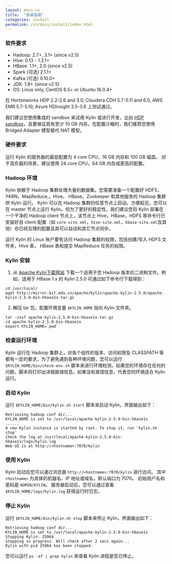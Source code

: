 ```yaml
---
layout: docs-cn
title:  "安装指南"
categories: install
permalink: /cn/docs/install/index.html
---
```


### 软件要求

* Hadoop: 2.7+, 3.1+ (since v2.5)
* Hive: 0.13 - 1.2.1+
* HBase: 1.1+, 2.0 (since v2.5)
* Spark (可选) 2.1.1+
* Kafka (可选) 0.10.0+
* JDK: 1.8+ (since v2.5)
* OS: Linux only, CentOS 6.5+ or Ubuntu 16.0.4+

在 Hortonworks HDP 2.2-2.6 and 3.0, Cloudera CDH 5.7-5.11 and 6.0, AWS EMR 5.7-5.10, Azure HDInsight 3.5-3.6 上测试通过。

我们建议您使用集成的 sandbox 来试用 Kylin 或进行开发，比如 [HDP sandbox](http://hortonworks.com/products/hortonworks-sandbox/)，且要保证其有至少 10 GB 内存。在配置沙箱时，我们推荐您使用 Bridged Adapter 模型替代 NAT 模型。



### 硬件要求

运行 Kylin 的服务器的最低配置为 4 core CPU，16 GB 内存和 100 GB 磁盘。 对于高负载的场景，建议使用 24 core CPU，64 GB 内存或更高的配置。



### Hadoop 环境

Kylin 依赖于 Hadoop 集群处理大量的数据集。您需要准备一个配置好 HDFS，YARN，MapReduce,，Hive， HBase，Zookeeper 和其他服务的 Hadoop 集群供 Kylin 运行。
Kylin 可以在 Hadoop 集群的任意节点上启动。方便起见，您可以在 master 节点上运行 Kylin。但为了更好的稳定性，我们建议您将 Kylin 部署在一个干净的 Hadoop client 节点上，该节点上 Hive，HBase，HDFS 等命令行已安装好且 client 配置（如 `core-site.xml`，`hive-site.xml`，`hbase-site.xml`及其他）也已经合理的配置且其可以自动和其它节点同步。

运行 Kylin 的 Linux 账户要有访问 Hadoop 集群的权限，包括创建/写入 HDFS 文件夹，Hive 表， HBase 表和提交 MapReduce 任务的权限。 



### Kylin 安装

1. 从 [Apache Kylin下载网站](https://kylin.apache.org/download/) 下载一个适用于您 Hadoop 版本的二进制文件。例如，适用于 HBase 1.x 的 Kylin 2.5.0 可通过如下命令行下载得到：

```shell
cd /usr/local/
wget http://mirror.bit.edu.cn/apache/kylin/apache-kylin-2.5.0/apache-kylin-2.5.0-bin-hbase1x.tar.gz
```

2. 解压 tar 包，配置环境变量 `$KYLIN_HOME` 指向 Kylin 文件夹。

```shell
tar -zxvf apache-kylin-2.5.0-bin-hbase1x.tar.gz
cd apache-kylin-2.5.0-bin-hbase1x
export KYLIN_HOME=`pwd`
```



### 检查运行环境

Kylin 运行在 Hadoop 集群上，对各个组件的版本、访问权限及 CLASSPATH 等都有一定的要求，为了避免遇到各种环境问题，您可以运行 `$KYLIN_HOME/bin/check-env.sh` 脚本来进行环境检测，如果您的环境存在任何的问题，脚本将打印出详细报错信息。如果没有报错信息，代表您的环境适合 Kylin 运行。



### 启动 Kylin

运行 `$KYLIN_HOME/bin/kylin.sh start` 脚本来启动 Kylin，界面输出如下：

```
Retrieving hadoop conf dir...
KYLIN_HOME is set to /usr/local/apache-kylin-2.5.0-bin-hbase1x
......
A new Kylin instance is started by root. To stop it, run 'kylin.sh stop'
Check the log at /usr/local/apache-kylin-2.5.0-bin-hbase1x/logs/kylin.log
Web UI is at http://<hostname>:7070/kylin
```



### 使用 Kylin

Kylin 启动后您可以通过浏览器 `http://<hostname>:7070/kylin` 进行访问。
其中 `<hostname>` 为具体的机器名、IP 地址或域名，默认端口为 7070。
初始用户名和密码是 `ADMIN/KYLIN`。
服务器启动后，您可以通过查看 `$KYLIN_HOME/logs/kylin.log` 获得运行时日志。



### 停止 Kylin

运行 `$KYLIN_HOME/bin/kylin.sh stop` 脚本来停止 Kylin，界面输出如下：

```
Retrieving hadoop conf dir...
KYLIN_HOME is set to /usr/local/apache-kylin-2.5.0-bin-hbase1x
Stopping Kylin: 25964
Stopping in progress. Will check after 2 secs again...
Kylin with pid 25964 has been stopped.
```

您可以运行 `ps -ef | grep kylin` 来查看 Kylin 进程是否已停止。
